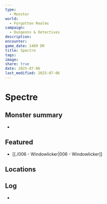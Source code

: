```yaml
---
type:
  - Monster
world:
  - Forgotten Realms
campaign:
  - Dungeons & Detectives
description: 
encounter: 
game_date: 1489 DR
title: Spectre
tags: 
image: 
share: true
date: 2025-07-06
last_modified: 2025-07-06
---
```


# Spectre

## Monster summary
* 

## Featured
- [[./006 - Windowlicker|006 - Windowlicker]]


## Locations


## Log
* 